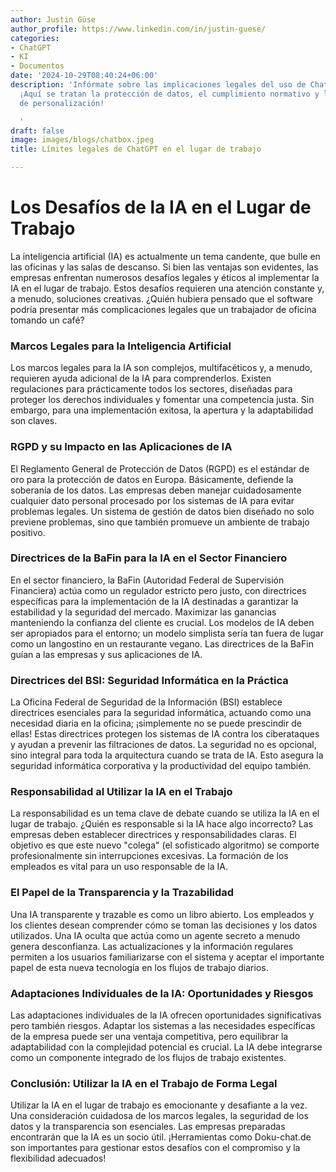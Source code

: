 ```yaml
---
author: Justin Güse
author_profile: https://www.linkedin.com/in/justin-guese/
categories:
- ChatGPT
- KI
- Documentos
date: '2024-10-29T08:40:24+06:00'
description: 'Infórmate sobre las implicaciones legales del uso de ChatGPT en tu trabajo.
  ¡Aquí se tratan la protección de datos, el cumplimiento normativo y las opciones
  de personalización!

  '
draft: false
image: images/blogs/chatbox.jpeg
title: Límites legales de ChatGPT en el lugar de trabajo

---
```

# Los Desafíos de la IA en el Lugar de Trabajo

La inteligencia artificial (IA) es actualmente un tema candente, que bulle en las oficinas y las salas de descanso. Si bien las ventajas son evidentes, las empresas enfrentan numerosos desafíos legales y éticos al implementar la IA en el lugar de trabajo. Estos desafíos requieren una atención constante y, a menudo, soluciones creativas. ¿Quién hubiera pensado que el software podría presentar más complicaciones legales que un trabajador de oficina tomando un café?

### Marcos Legales para la Inteligencia Artificial

Los marcos legales para la IA son complejos, multifacéticos y, a menudo, requieren ayuda adicional de la IA para comprenderlos. Existen regulaciones para prácticamente todos los sectores, diseñadas para proteger los derechos individuales y fomentar una competencia justa. Sin embargo, para una implementación exitosa, la apertura y la adaptabilidad son claves.

### RGPD y su Impacto en las Aplicaciones de IA

El Reglamento General de Protección de Datos (RGPD) es el estándar de oro para la protección de datos en Europa. Básicamente, defiende la soberanía de los datos. Las empresas deben manejar cuidadosamente cualquier dato personal procesado por los sistemas de IA para evitar problemas legales. Un sistema de gestión de datos bien diseñado no solo previene problemas, sino que también promueve un ambiente de trabajo positivo.

### Directrices de la BaFin para la IA en el Sector Financiero

En el sector financiero, la BaFin (Autoridad Federal de Supervisión Financiera) actúa como un regulador estricto pero justo, con directrices específicas para la implementación de la IA destinadas a garantizar la estabilidad y la seguridad del mercado. Maximizar las ganancias manteniendo la confianza del cliente es crucial. Los modelos de IA deben ser apropiados para el entorno; un modelo simplista sería tan fuera de lugar como un langostino en un restaurante vegano. Las directrices de la BaFin guían a las empresas y sus aplicaciones de IA.

### Directrices del BSI: Seguridad Informática en la Práctica

La Oficina Federal de Seguridad de la Información (BSI) establece directrices esenciales para la seguridad informática, actuando como una necesidad diaria en la oficina; ¡simplemente no se puede prescindir de ellas! Estas directrices protegen los sistemas de IA contra los ciberataques y ayudan a prevenir las filtraciones de datos. La seguridad no es opcional, sino integral para toda la arquitectura cuando se trata de IA. Esto asegura la seguridad informática corporativa y la productividad del equipo también.

### Responsabilidad al Utilizar la IA en el Trabajo

La responsabilidad es un tema clave de debate cuando se utiliza la IA en el lugar de trabajo. ¿Quién es responsable si la IA hace algo incorrecto? Las empresas deben establecer directrices y responsabilidades claras. El objetivo es que este nuevo "colega" (el sofisticado algoritmo) se comporte profesionalmente sin interrupciones excesivas. La formación de los empleados es vital para un uso responsable de la IA.

### El Papel de la Transparencia y la Trazabilidad

Una IA transparente y trazable es como un libro abierto. Los empleados y los clientes desean comprender cómo se toman las decisiones y los datos utilizados. Una IA oculta que actúa como un agente secreto a menudo genera desconfianza. Las actualizaciones y la información regulares permiten a los usuarios familiarizarse con el sistema y aceptar el importante papel de esta nueva tecnología en los flujos de trabajo diarios.

### Adaptaciones Individuales de la IA: Oportunidades y Riesgos

Las adaptaciones individuales de la IA ofrecen oportunidades significativas pero también riesgos. Adaptar los sistemas a las necesidades específicas de la empresa puede ser una ventaja competitiva, pero equilibrar la adaptabilidad con la complejidad potencial es crucial. La IA debe integrarse como un componente integrado de los flujos de trabajo existentes.

### Conclusión: Utilizar la IA en el Trabajo de Forma Legal

Utilizar la IA en el lugar de trabajo es emocionante y desafiante a la vez. Una consideración cuidadosa de los marcos legales, la seguridad de los datos y la transparencia son esenciales. Las empresas preparadas encontrarán que la IA es un socio útil. ¡Herramientas como Doku-chat.de son importantes para gestionar estos desafíos con el compromiso y la flexibilidad adecuados!
